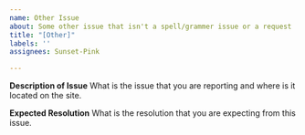 ```yaml
---
name: Other Issue
about: Some other issue that isn't a spell/grammer issue or a request
title: "[Other]"
labels: ''
assignees: Sunset-Pink

---
```


**Description of Issue**
What is the issue that you are reporting and where is it located on the site.

**Expected Resolution**
What is the resolution that you are expecting from this issue.
